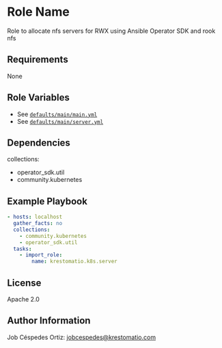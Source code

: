 Role Name
=========

Role to allocate nfs servers for RWX using Ansible Operator SDK and rook nfs

Requirements
------------

None

Role Variables
--------------

- See [`defaults/main/main.yml`](defaults/main/main.yml)
- See [`defaults/main/server.yml`](defaults/main/server.yml)

Dependencies
------------

collections:
- operator_sdk.util
- community.kubernetes

Example Playbook
----------------

```yaml
- hosts: localhost
  gather_facts: no
  collections:
    - community.kubernetes
    - operator_sdk.util
  tasks:
    - import_role:
        name: krestomatio.k8s.server
```
License
-------

Apache 2.0

Author Information
------------------

Job Céspedes Ortiz: jobcespedes@krestomatio.com
